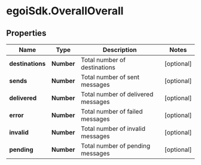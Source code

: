 # egoiSdk.OverallOverall

## Properties
Name | Type | Description | Notes
------------ | ------------- | ------------- | -------------
**destinations** | **Number** | Total number of destinations | [optional] 
**sends** | **Number** | Total number of sent messages | [optional] 
**delivered** | **Number** | Total number of delivered messages | [optional] 
**error** | **Number** | Total number of failed messages | [optional] 
**invalid** | **Number** | Total number of invalid messages | [optional] 
**pending** | **Number** | Total number of pending messages | [optional] 


